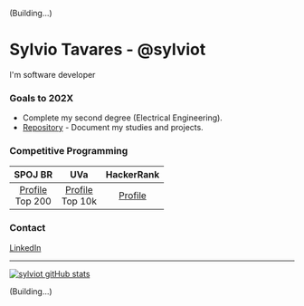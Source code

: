 (Building...)
# Sylvio Tavares - @sylviot
I'm software developer

### Goals to 202X
* Complete my second degree (Electrical Engineering).
* [Repository](https://github.com/sylviot/study-week-in-202x) - Document my studies and projects.

### Competitive Programming
|SPOJ BR|UVa|HackerRank|
|:-:|:-:|:-:|
|[Profile](https://br.spoj.com/users/sylviot) <br/> Top 200|[Profile](https://uhunt.onlinejudge.org/id/115319) <br/> Top 10k|[Profile](https://www.hackerrank.com/sylviot)|

### Contact

[LinkedIn](https://br.linkedin.com/in/sylviot)

<hr />

[![sylviot gitHub stats](https://github-readme-stats.vercel.app/api?username=sylviot&show_icons=true)](https://github.com/sylviot)

(Building...)
